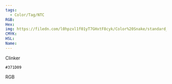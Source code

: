 ```yaml
---
tags:
  - Color/Tag/NTC
RGB:
Hex:
img: https://filedn.com/l0hpzxl1f01yT7GHxtF8cyk/Color%20Snake/standard_csv_to_svg/371D09.svg
CMYK:
HSL:
Name:
---
```

Clinker
```palette
#371D09
```
RGB
